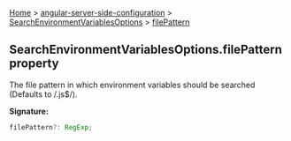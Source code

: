 [Home](./index) &gt; [angular-server-side-configuration](./angular-server-side-configuration.md) &gt; [SearchEnvironmentVariablesOptions](./angular-server-side-configuration.searchenvironmentvariablesoptions.md) &gt; [filePattern](./angular-server-side-configuration.searchenvironmentvariablesoptions.filepattern.md)

## SearchEnvironmentVariablesOptions.filePattern property

The file pattern in which environment variables should be searched (Defaults to /.js$/).

<b>Signature:</b>

```typescript
filePattern?: RegExp;
```
